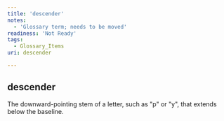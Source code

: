 ```yaml
---
title: 'descender'
notes:
  - 'Glossary term; needs to be moved'
readiness: 'Not Ready'
tags:
  - Glossary_Items
uri: descender

---
```

## descender

The downward-pointing stem of a letter, such as "p" or "y", that extends below the baseline.

